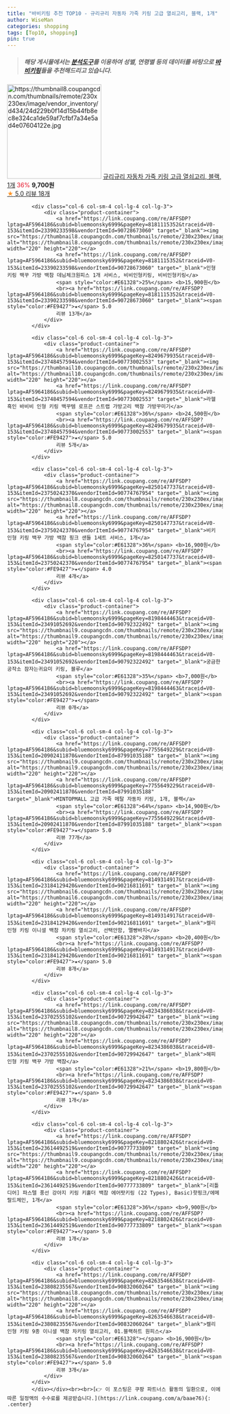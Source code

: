 ```yaml
---
title: "바비키링 추천 TOP10 - 규리규리 자동차 가죽 키링 고급 열쇠고리, 블랙, 1개"
author: WiseMan
categories: shopping
tags: [Top10, shopping]
pin: true
---
```


> ##### 해당 게시물에서는 [**분석도구**](https://itemscout.io/)를 이용하여 **성별**, **연령별** 등의 데이터를 바탕으로 [**바비키링**](https://link.coupang.com/a/baae76)들을 추천해드리고 있습니다.
<div class="container"><div class="row">
            <div class="col-6 col-sm-4 col-lg-4 col-lg-3">
                <div class="product-container">
                    <a href="https://link.coupang.com/re/AFFSDP?lptag=AF5964186&subid=bluemoonsky6999&pageKey=8259781078&traceid=V0-153&itemId=23792675914&vendorItemId=90828244391" target="_blank"><img src="https://thumbnail8.coupangcdn.com/thumbnails/remote/230x230ex/image/vendor_inventory/d434/24d229b0f14d15b44fb8ec8e324ca1de59af7cfbf7a34e5ad4e07604122e.jpg" alt="https://thumbnail8.coupangcdn.com/thumbnails/remote/230x230ex/image/vendor_inventory/d434/24d229b0f14d15b44fb8ec8e324ca1de59af7cfbf7a34e5ad4e07604122e.jpg" width="220" height="220"></a>
                    <a href="https://link.coupang.com/re/AFFSDP?lptag=AF5964186&subid=bluemoonsky6999&pageKey=8259781078&traceid=V0-153&itemId=23792675914&vendorItemId=90828244391" target="_blank">규리규리 자동차 가죽 키링 고급 열쇠고리, 블랙, 1개</a>
                    <span style="color:#E61328">36%</span> <b>9,700원</b>
                    <br><a href="https://link.coupang.com/re/AFFSDP?lptag=AF5964186&subid=bluemoonsky6999&pageKey=8259781078&traceid=V0-153&itemId=23792675914&vendorItemId=90828244391" target="_blank"><span style="color:#FE9427">★</span> 5.0
                    리뷰 18개</a>
                </div>
            </div>
            
            <div class="col-6 col-sm-4 col-lg-4 col-lg-3">
                <div class="product-container">
                    <a href="https://link.coupang.com/re/AFFSDP?lptag=AF5964186&subid=bluemoonsky6999&pageKey=8181115352&traceid=V0-153&itemId=23390233598&vendorItemId=90728673060" target="_blank"><img src="https://thumbnail8.coupangcdn.com/thumbnails/remote/230x230ex/image/vendor_inventory/beb3/4884a395a50c1853a813a9e1d67c211b057d7949acbb5a520d5afe49d879.jpg" alt="https://thumbnail8.coupangcdn.com/thumbnails/remote/230x230ex/image/vendor_inventory/beb3/4884a395a50c1853a813a9e1d67c211b057d7949acbb5a520d5afe49d879.jpg" width="220" height="220"></a>
                    <a href="https://link.coupang.com/re/AFFSDP?lptag=AF5964186&subid=bluemoonsky6999&pageKey=8181115352&traceid=V0-153&itemId=23390233598&vendorItemId=90728673060" target="_blank">인형 키링 백꾸 가방 백참 데님체크원피스 1개 서비스, 비비인형키링, 비비인형키링</a>
                    <span style="color:#E61328">25%</span> <b>15,900원</b>
                    <br><a href="https://link.coupang.com/re/AFFSDP?lptag=AF5964186&subid=bluemoonsky6999&pageKey=8181115352&traceid=V0-153&itemId=23390233598&vendorItemId=90728673060" target="_blank"><span style="color:#FE9427">★</span> 5.0
                    리뷰 13개</a>
                </div>
            </div>
            
            <div class="col-6 col-sm-4 col-lg-4 col-lg-3">
                <div class="product-container">
                    <a href="https://link.coupang.com/re/AFFSDP?lptag=AF5964186&subid=bluemoonsky6999&pageKey=8249679935&traceid=V0-153&itemId=23748457594&vendorItemId=90773002553" target="_blank"><img src="https://thumbnail10.coupangcdn.com/thumbnails/remote/230x230ex/image/vendor_inventory/5241/cea9884df27f6a7535a065250c3ebcf702edc476ed5aa254f338542e4b16.jpeg" alt="https://thumbnail10.coupangcdn.com/thumbnails/remote/230x230ex/image/vendor_inventory/5241/cea9884df27f6a7535a065250c3ebcf702edc476ed5aa254f338542e4b16.jpeg" width="220" height="220"></a>
                    <a href="https://link.coupang.com/re/AFFSDP?lptag=AF5964186&subid=bluemoonsky6999&pageKey=8249679935&traceid=V0-153&itemId=23748457594&vendorItemId=90773002553" target="_blank">라헬 흑인 바비비 인형 키링 백꾸템 로프끈 스트랩 가방고리 백참 가방꾸미기</a>
                    <span style="color:#E61328">36%</span> <b>24,500원</b>
                    <br><a href="https://link.coupang.com/re/AFFSDP?lptag=AF5964186&subid=bluemoonsky6999&pageKey=8249679935&traceid=V0-153&itemId=23748457594&vendorItemId=90773002553" target="_blank"><span style="color:#FE9427">★</span> 5.0
                    리뷰 5개</a>
                </div>
            </div>
            
            <div class="col-6 col-sm-4 col-lg-4 col-lg-3">
                <div class="product-container">
                    <a href="https://link.coupang.com/re/AFFSDP?lptag=AF5964186&subid=bluemoonsky6999&pageKey=8250147737&traceid=V0-153&itemId=23750242370&vendorItemId=90774767954" target="_blank"><img src="https://thumbnail8.coupangcdn.com/thumbnails/remote/230x230ex/image/vendor_inventory/d5de/2f00c4bf2136ed2ac037bcb538ed93d8e36b34c9bf5408dd0cfb6c6e8a96.jpg" alt="https://thumbnail8.coupangcdn.com/thumbnails/remote/230x230ex/image/vendor_inventory/d5de/2f00c4bf2136ed2ac037bcb538ed93d8e36b34c9bf5408dd0cfb6c6e8a96.jpg" width="220" height="220"></a>
                    <a href="https://link.coupang.com/re/AFFSDP?lptag=AF5964186&subid=bluemoonsky6999&pageKey=8250147737&traceid=V0-153&itemId=23750242370&vendorItemId=90774767954" target="_blank">비키 인형 키링 백꾸 가방 백참 핑크 샌들 1세트 서비스, 1개</a>
                    <span style="color:#E61328">36%</span> <b>16,900원</b>
                    <br><a href="https://link.coupang.com/re/AFFSDP?lptag=AF5964186&subid=bluemoonsky6999&pageKey=8250147737&traceid=V0-153&itemId=23750242370&vendorItemId=90774767954" target="_blank"><span style="color:#FE9427">★</span> 4.0
                    리뷰 4개</a>
                </div>
            </div>
            
            <div class="col-6 col-sm-4 col-lg-4 col-lg-3">
                <div class="product-container">
                    <a href="https://link.coupang.com/re/AFFSDP?lptag=AF5964186&subid=bluemoonsky6999&pageKey=8198444463&traceid=V0-153&itemId=23491052692&vendorItemId=90792322492" target="_blank"><img src="https://thumbnail9.coupangcdn.com/thumbnails/remote/230x230ex/image/vendor_inventory/8938/ca45d5cc28741a0e7201d0f0cd90331bc50e748673da680321d63b26b585.png" alt="https://thumbnail9.coupangcdn.com/thumbnails/remote/230x230ex/image/vendor_inventory/8938/ca45d5cc28741a0e7201d0f0cd90331bc50e748673da680321d63b26b585.png" width="220" height="220"></a>
                    <a href="https://link.coupang.com/re/AFFSDP?lptag=AF5964186&subid=bluemoonsky6999&pageKey=8198444463&traceid=V0-153&itemId=23491052692&vendorItemId=90792322492" target="_blank">궁금한공작소 잠자는귀요미 키링, 블루</a>
                    <span style="color:#E61328">35%</span> <b>7,000원</b>
                    <br><a href="https://link.coupang.com/re/AFFSDP?lptag=AF5964186&subid=bluemoonsky6999&pageKey=8198444463&traceid=V0-153&itemId=23491052692&vendorItemId=90792322492" target="_blank"><span style="color:#FE9427">★</span> 
                    리뷰 0개</a>
                </div>
            </div>
            
            <div class="col-6 col-sm-4 col-lg-4 col-lg-3">
                <div class="product-container">
                    <a href="https://link.coupang.com/re/AFFSDP?lptag=AF5964186&subid=bluemoonsky6999&pageKey=7755649229&traceid=V0-153&itemId=20902411870&vendorItemId=87991035188" target="_blank"><img src="https://thumbnail9.coupangcdn.com/thumbnails/remote/230x230ex/image/vendor_inventory/98f8/f5f3b3c07081709aab99a6c46080d456fb8e1c41e469d4567bd75a1fd968.jpg" alt="https://thumbnail9.coupangcdn.com/thumbnails/remote/230x230ex/image/vendor_inventory/98f8/f5f3b3c07081709aab99a6c46080d456fb8e1c41e469d4567bd75a1fd968.jpg" width="220" height="220"></a>
                    <a href="https://link.coupang.com/re/AFFSDP?lptag=AF5964186&subid=bluemoonsky6999&pageKey=7755649229&traceid=V0-153&itemId=20902411870&vendorItemId=87991035188" target="_blank">MINTOPMALL 고급 가죽 메탈 자동차 키링, 1개, 블랙</a>
                    <span style="color:#E61328">64%</span> <b>14,900원</b>
                    <br><a href="https://link.coupang.com/re/AFFSDP?lptag=AF5964186&subid=bluemoonsky6999&pageKey=7755649229&traceid=V0-153&itemId=20902411870&vendorItemId=87991035188" target="_blank"><span style="color:#FE9427">★</span> 5.0
                    리뷰 77개</a>
                </div>
            </div>
            
            <div class="col-6 col-sm-4 col-lg-4 col-lg-3">
                <div class="product-container">
                    <a href="https://link.coupang.com/re/AFFSDP?lptag=AF5964186&subid=bluemoonsky6999&pageKey=8149314917&traceid=V0-153&itemId=23184129420&vendorItemId=90216811691" target="_blank"><img src="https://thumbnail6.coupangcdn.com/thumbnails/remote/230x230ex/image/vendor_inventory/ac8d/2d9d0ff74fd19651edf456bb493e1c9c24c5dbfae08d5187d9897cdd1ac6.jpg" alt="https://thumbnail6.coupangcdn.com/thumbnails/remote/230x230ex/image/vendor_inventory/ac8d/2d9d0ff74fd19651edf456bb493e1c9c24c5dbfae08d5187d9897cdd1ac6.jpg" width="220" height="220"></a>
                    <a href="https://link.coupang.com/re/AFFSDP?lptag=AF5964186&subid=bluemoonsky6999&pageKey=8149314917&traceid=V0-153&itemId=23184129420&vendorItemId=90216811691" target="_blank">켈리 인형 키링 이니셜 백참 차키링 열쇠고리, 선택안함, 멜빵바지</a>
                    <span style="color:#E61328">28%</span> <b>20,400원</b>
                    <br><a href="https://link.coupang.com/re/AFFSDP?lptag=AF5964186&subid=bluemoonsky6999&pageKey=8149314917&traceid=V0-153&itemId=23184129420&vendorItemId=90216811691" target="_blank"><span style="color:#FE9427">★</span> 5.0
                    리뷰 8개</a>
                </div>
            </div>
            
            <div class="col-6 col-sm-4 col-lg-4 col-lg-3">
                <div class="product-container">
                    <a href="https://link.coupang.com/re/AFFSDP?lptag=AF5964186&subid=bluemoonsky6999&pageKey=8234386038&traceid=V0-153&itemId=23702555102&vendorItemId=90729942647" target="_blank"><img src="https://thumbnail8.coupangcdn.com/thumbnails/remote/230x230ex/image/vendor_inventory/87b4/6c015336a75a54a0c77f7e3d80508203a00d6f44f236683fc0770c2b7d00.jpg" alt="https://thumbnail8.coupangcdn.com/thumbnails/remote/230x230ex/image/vendor_inventory/87b4/6c015336a75a54a0c77f7e3d80508203a00d6f44f236683fc0770c2b7d00.jpg" width="220" height="220"></a>
                    <a href="https://link.coupang.com/re/AFFSDP?lptag=AF5964186&subid=bluemoonsky6999&pageKey=8234386038&traceid=V0-153&itemId=23702555102&vendorItemId=90729942647" target="_blank">해피 인형 키링 백꾸 가방 백참</a>
                    <span style="color:#E61328">21%</span> <b>19,800원</b>
                    <br><a href="https://link.coupang.com/re/AFFSDP?lptag=AF5964186&subid=bluemoonsky6999&pageKey=8234386038&traceid=V0-153&itemId=23702555102&vendorItemId=90729942647" target="_blank"><span style="color:#FE9427">★</span> 5.0
                    리뷰 1개</a>
                </div>
            </div>
            
            <div class="col-6 col-sm-4 col-lg-4 col-lg-3">
                <div class="product-container">
                    <a href="https://link.coupang.com/re/AFFSDP?lptag=AF5964186&subid=bluemoonsky6999&pageKey=8218802426&traceid=V0-153&itemId=23614492519&vendorItemId=90777733809" target="_blank"><img src="https://thumbnail9.coupangcdn.com/thumbnails/remote/230x230ex/image/vendor_inventory/41ed/840ff44d06311758fe613714bdeff14021a06f717c8e70eff73863ad190c.jpg" alt="https://thumbnail9.coupangcdn.com/thumbnails/remote/230x230ex/image/vendor_inventory/41ed/840ff44d06311758fe613714bdeff14021a06f717c8e70eff73863ad190c.jpg" width="220" height="220"></a>
                    <a href="https://link.coupang.com/re/AFFSDP?lptag=AF5964186&subid=bluemoonsky6999&pageKey=8218802426&traceid=V0-153&itemId=23614492519&vendorItemId=90777733809" target="_blank">[리틀디어] 파스텔 풍선 강아지 키링 키홀더 백참 에어팟키링 (22 Types), Basic)핫핑크/에메랄드체인, 1개</a>
                    <span style="color:#E61328">36%</span> <b>9,900원</b>
                    <br><a href="https://link.coupang.com/re/AFFSDP?lptag=AF5964186&subid=bluemoonsky6999&pageKey=8218802426&traceid=V0-153&itemId=23614492519&vendorItemId=90777733809" target="_blank"><span style="color:#FE9427">★</span> 5.0
                    리뷰 1개</a>
                </div>
            </div>
            
            <div class="col-6 col-sm-4 col-lg-4 col-lg-3">
                <div class="product-container">
                    <a href="https://link.coupang.com/re/AFFSDP?lptag=AF5964186&subid=bluemoonsky6999&pageKey=8263546638&traceid=V0-153&itemId=23808235567&vendorItemId=90832060264" target="_blank"><img src="https://thumbnail8.coupangcdn.com/thumbnails/remote/230x230ex/image/vendor_inventory/c0de/08b7d4f538669c5378c5c3f5f227a563a2e7e70c2979289962945ce8f9ef.jpeg" alt="https://thumbnail8.coupangcdn.com/thumbnails/remote/230x230ex/image/vendor_inventory/c0de/08b7d4f538669c5378c5c3f5f227a563a2e7e70c2979289962945ce8f9ef.jpeg" width="220" height="220"></a>
                    <a href="https://link.coupang.com/re/AFFSDP?lptag=AF5964186&subid=bluemoonsky6999&pageKey=8263546638&traceid=V0-153&itemId=23808235567&vendorItemId=90832060264" target="_blank">켈리 인형 키링 9종 이니셜 백참 차키링 열쇠고리, 01.블랙하트 원피스</a>
                    <span style="color:#E61328"></span> <b>16,900원</b>
                    <br><a href="https://link.coupang.com/re/AFFSDP?lptag=AF5964186&subid=bluemoonsky6999&pageKey=8263546638&traceid=V0-153&itemId=23808235567&vendorItemId=90832060264" target="_blank"><span style="color:#FE9427">★</span> 5.0
                    리뷰 3개</a>
                </div>
            </div>
            </div></div><br><br>[👉 이 포스팅은 쿠팡 파트너스 활동의 일환으로, 이에 따른 일정액의 수수료를 제공받습니다.](https://link.coupang.com/a/baae76){: .center}